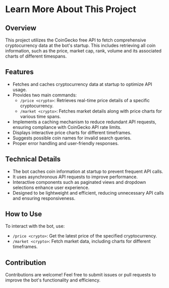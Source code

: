 # Learn More About This Project

## Overview
This project utilizes the CoinGecko free API to fetch comprehensive cryptocurrency data at the bot's startup. This includes retrieving all coin information, such as the price, market cap, rank, volume and its associated charts of different timespans.

## Features
- Fetches and caches cryptocurrency data at startup to optimize API usage.
- Provides two main commands:
  - `/price <crypto>`: Retrieves real-time price details of a specific cryptocurrency.
  - `/market <crypto>`: Fetches market details along with price charts for various time spans.
- Implements a caching mechanism to reduce redundant API requests, ensuring compliance with CoinGecko API rate limits.
- Displays interactive price charts for different timeframes.
- Suggests possible coin names for invalid search queries.
- Proper error handling and user-friendly responses.

## Technical Details
- The bot caches coin information at startup to prevent frequent API calls.
- It uses asynchronous API requests to improve performance.
- Interactive components such as paginated views and dropdown selections enhance user experience.
- Designed to be lightweight and efficient, reducing unnecessary API calls and ensuring responsiveness.

## How to Use
To interact with the bot, use:
- `/price <crypto>`: Get the latest price of the specified cryptocurrency.
- `/market <crypto>`: Fetch market data, including charts for different timeframes.

## Contribution
Contributions are welcome! Feel free to submit issues or pull requests to improve the bot's functionality and efficiency.

